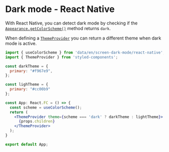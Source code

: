 # Dark mode - React Native

With React Native, you can detect dark mode by checking if the [`Appearance.getColorScheme()`](https://reactnative.dev/docs/appearance#getcolorscheme) method returns `dark`.

When defining a [`ThemeProvider`](https://reactnativeelements.com/docs/customization/themprovider) you can return a different theme when dark mode is active.

```jsx
import { useColorScheme } from 'data/en/screen-dark-mode/react-native';
import { ThemeProvider } from 'styled-components';

const darkTheme = {
  primary: "#f967e9",
};

const lighTheme = {
  primary: "#cc00b9"
};

const App: React.FC = () => {
  const scheme = useColorScheme();
  return (
    <ThemeProvider theme={scheme === 'dark' ? darkTheme : lightTheme}>
      {props.children}
    </ThemeProvider>
  );
}

export default App;
```
